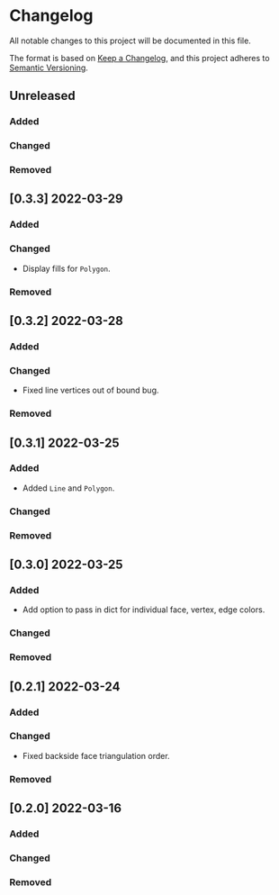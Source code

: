 # Changelog

All notable changes to this project will be documented in this file.

The format is based on [Keep a Changelog](https://keepachangelog.com/en/1.0.0/),
and this project adheres to [Semantic Versioning](https://semver.org/spec/v2.0.0.html).

## Unreleased

### Added

### Changed

### Removed


## [0.3.3] 2022-03-29

### Added

### Changed

* Display fills for `Polygon`.

### Removed


## [0.3.2] 2022-03-28

### Added

### Changed

* Fixed line vertices out of bound bug.

### Removed


## [0.3.1] 2022-03-25

### Added

* Added `Line` and `Polygon`.

### Changed

### Removed


## [0.3.0] 2022-03-25

### Added

* Add option to pass in dict for individual face, vertex, edge colors.

### Changed

### Removed


## [0.2.1] 2022-03-24

### Added

### Changed

* Fixed backside face triangulation order.

### Removed


## [0.2.0] 2022-03-16

### Added

### Changed

### Removed

